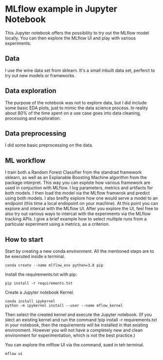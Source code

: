 # MLflow example in Jupyter Notebook 


This Jupyter notebook offers the possibility to try out the MLflow model locally. You can then explore the MLflow UI and play with various experiments.

## Data
I use the wine data set from sklearn. It's a small inbuilt data set, perferct to try out new models or frameworks. 

## Data exploration
The purpose of the notebook was not to explore data, but I did include some basic EDA plots, just to mimic the data science process. In reality about 80% of the time spent on a use case goes into data cleaning, processing and exploration.

## Data preprocessing

I did some basic preprocessing on the data. 

## ML workflow

I train both a Random Forest Classifier from the standrad framework sklearn, as well as an Explanable Boosting Machine algorithm from the package interpret.
This way you can explote how various framework are used in conjuction with MLflow. 
I log parameters, metrics and artifacts for both models. I then load the model via the MLflow framwrok and predict using both models. I also breifly explore how one would serve a model to an endpoint (this time a local endopoint on your machine). 
At this point you can explore and intercat with the MLflow UI. 
After you explore the UI, feel free to also try out various ways to intercat with the experiments via the MLflow tracking APIs. I give a brief example how to select multiple runs from a particular experiment using a metrics, as a criterion.

## How to start

Start by creating a new conda environment. All the mentioned steps are to be executed inside a terminal. 
```
conda create --name mlflow_env python=3.8 pip

```
Install the requirements.txt with pip:

```
pip install -r requirements.txt

```

Create a Jupyter notebook Kernel. 

```
conda install ipykernel
python -m ipykernel install --user --name mflow_kernel

```

Then select the created kernel and execute the Jupyter notebook. (If you slect an existing kernel and run the command !pip install -r requirements.txt in your notebook, then the requirements will be installed in that  existing environment. However you will not have a completely new and clean environment for experimentation, which is not the best practice.)

You can explore the mlflow UI via the command, sued in teh terminal. 
```
mflow ui 

```